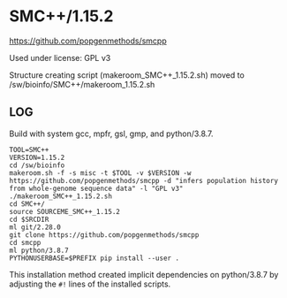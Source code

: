 SMC++/1.15.2
============

<https://github.com/popgenmethods/smcpp>

Used under license:
GPL v3

Structure creating script (makeroom_SMC++_1.15.2.sh) moved to /sw/bioinfo/SMC++/makeroom_1.15.2.sh


LOG
---

Build with system gcc, mpfr, gsl, gmp, and python/3.8.7.


    TOOL=SMC++
    VERSION=1.15.2
    cd /sw/bioinfo
    makeroom.sh -f -s misc -t $TOOL -v $VERSION -w https://github.com/popgenmethods/smcpp -d "infers population history from whole-genome sequence data" -l "GPL v3"
    ./makeroom_SMC++_1.15.2.sh 
    cd SMC++/
    source SOURCEME_SMC++_1.15.2 
    cd $SRCDIR
    ml git/2.28.0
    git clone https://github.com/popgenmethods/smcpp
    cd smcpp
    ml python/3.8.7
    PYTHONUSERBASE=$PREFIX pip install --user .

This installation method created implicit dependencies on python/3.8.7 by adjusting the `#!` lines of the installed scripts.
